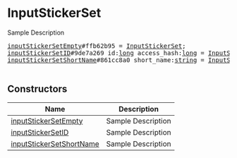 # InputStickerSet

Sample Description

<pre>
<a href="../constructor/inputStickerSetEmpty">inputStickerSetEmpty</a>#ffb62b95 = <a href="../type/InputStickerSet.md">InputStickerSet</a>;
<a href="../constructor/inputStickerSetID">inputStickerSetID</a>#9de7a269 id:<a href="../type/long.md">long</a> access_hash:<a href="../type/long.md">long</a> = <a href="../type/InputStickerSet.md">InputStickerSet</a>;
<a href="../constructor/inputStickerSetShortName">inputStickerSetShortName</a>#861cc8a0 short_name:<a href="../type/string.md">string</a> = <a href="../type/InputStickerSet.md">InputStickerSet</a>;

</pre>

## Constructors

| Name | Description |
|------|-------------|
| [inputStickerSetEmpty](../constructor/inputStickerSetEmpty.md) | Sample Description |
| [inputStickerSetID](../constructor/inputStickerSetID.md) | Sample Description |
| [inputStickerSetShortName](../constructor/inputStickerSetShortName.md) | Sample Description |

